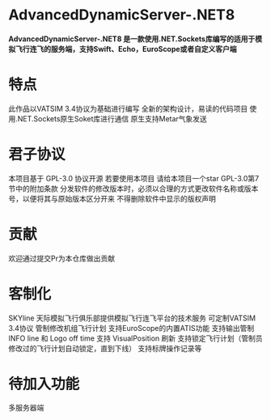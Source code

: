# **AdvancedDynamicServer-.NET8**

#### AdvancedDynamicServer-.NET8 是一款使用.NET.Sockets库编写的适用于模拟飞行连飞的服务端，支持Swift、Echo，EuroScope或者自定义客户端

# 特点
此作品以VATSIM 3.4协议为基础进行编写
全新的架构设计，易读的代码项目
使用.NET.Sockets原生Soket库进行通信
原生支持Metar气象发送

# 君子协议
本项目基于 GPL-3.0 协议开源 若要使用本项目 请给本项目一个star
GPL-3.0第7节中的附加条款
分发软件的修改版本时，必须以合理的方式更改软件名称或版本号，以便将其与原始版本区分开来
不得删除软件中显示的版权声明

# 贡献
欢迎通过提交Pr为本仓库做出贡献

# 客制化
SKYline 天际模拟飞行俱乐部提供模拟飞行连飞平台的技术服务
可定制VATSIM 3.4协议
管制修改机组飞行计划
支持EuroScope的内置ATIS功能
支持输出管制INFO line 和 Logo off time
支持 VisualPosition 刷新
支持锁定飞行计划（管制员修改过的飞行计划自动锁定，直到下线）
支持标牌操作记录等

# 待加入功能
多服务器端
